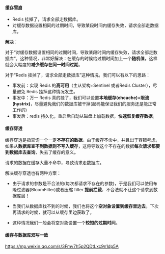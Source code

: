 #### **缓存雪崩**

- Redis 挂掉了，请求全部走数据库。
- 对缓存数据设置相同的过期时间，导致某段时间内缓存失效，请求全部走数据库。

**解决**：

对于“对缓存数据设置相同的过期时间，导致某段时间内缓存失效，请求全部走数据库“。这种情况，非常好解决：在缓存的时候给过期时间加上一个**随机值**，这样就会大幅度的**减少缓存在同一时间过期**。

对于“Redis 挂掉了，请求全部走数据库”这种情况，我们可以有以下的思路：

- 事发前：实现 Redis 的**高可用**（主从架构+Sentinel 或者Redis Cluster），尽量避免 Redis 挂掉这种情况发生。
- 事发中：万一 Redis 真的挂了，我们可以设置**本地缓存(ehcache)+限流(hystrix)**，尽量避免我们的数据库被干掉(起码能保证我们的服务还是能正常工作的)
- 事发后：redis 持久化，重启后自动从磁盘上加载数据，**快速恢复缓存数据**。

#### 缓存穿透

缓存穿透是指查询一个一定**不存在的数据**。由于缓存不命中，并且出于容错考虑，如果从**数据库查不到数据则不写入缓存**，这将导致这个不存在的数据**每次请求都要到数据库去查询**，失去了缓存的意义。



请求的数据在缓存大量不命中，导致请求走数据库。

解决缓存穿透也有两种方案：

-  由于请求的参数是不合法的(每次都请求不存在的参数)，于是我们可以使用布隆过滤器(BloomFilter)或者压缩 filter **提前拦截**，不合法就不让这个请求到数据库层！

- 当我们从数据库找不到的时候，我们也将这个**空对象设置到缓存里边去**。下次再请求的时候，就可以从缓存里边获取了。

- 这种情况我们一般会将空对象设置一个**较短的过期时间**。

#### 缓存与数据库双写一致

https://mp.weixin.qq.com/s/3Fmv7h5p2QDtLxc9n1dp5A

